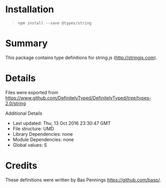 # Installation
> `npm install --save @types/string`

# Summary
This package contains type definitions for string.js (http://stringjs.com).

# Details
Files were exported from https://www.github.com/DefinitelyTyped/DefinitelyTyped/tree/types-2.0/string

Additional Details
 * Last updated: Thu, 13 Oct 2016 23:30:47 GMT
 * File structure: UMD
 * Library Dependencies: none
 * Module Dependencies: none
 * Global values: S

# Credits
These definitions were written by Bas Pennings <https://github.com/basp/>.
